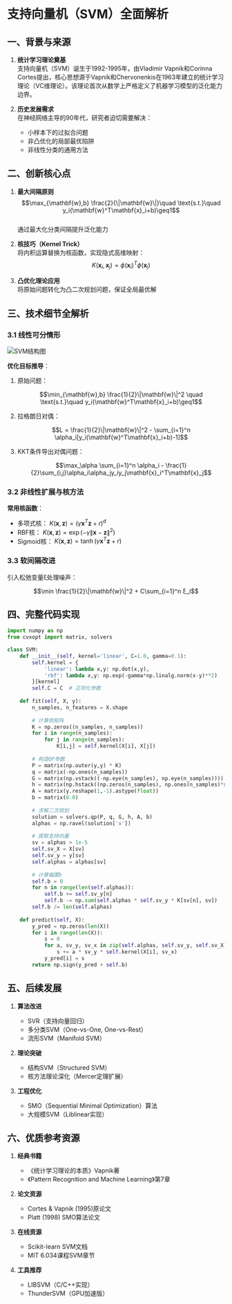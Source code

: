 # 支持向量机（SVM）全面解析

## 一、背景与来源
1. **统计学习理论奠基**  
   支持向量机（SVM）诞生于1992-1995年，由Vladimir Vapnik和Corinna Cortes提出，核心思想源于Vapnik和Chervonenkis在1963年建立的统计学习理论（VC维理论）。该理论首次从数学上严格定义了机器学习模型的泛化能力边界。

2. **历史发展需求**  
   在神经网络主导的90年代，研究者迫切需要解决：
   - 小样本下的过拟合问题
   - 非凸优化的局部最优陷阱
   - 非线性分类的通用方法

## 二、创新核心点
1. **最大间隔原则**  
   $$\max_{\mathbf{w},b} \frac{2}{\|\mathbf{w}\|}\quad \text{s.t.}\quad y_i(\mathbf{w}^T\mathbf{x}_i+b)\geq1$$  
   通过最大化分类间隔提升泛化能力

2. **核技巧（Kernel Trick）**  
   将内积运算替换为核函数，实现隐式高维映射：
   $$K(\mathbf{x}_i,\mathbf{x}_j)=\phi(\mathbf{x}_i)^T\phi(\mathbf{x}_j)$$

3. **凸优化理论应用**  
   将原始问题转化为凸二次规划问题，保证全局最优解

## 三、技术细节全解析
### 3.1 线性可分情形
![SVM结构图](https://miro.medium.com/v2/resize:fit:720/format:webp/1*Zpk5j0QfN-lNEvsIpyKvZw.png)

**优化目标推导**：
1. 原始问题：
   ```math
   \min_{\mathbf{w},b} \frac{1}{2}\|\mathbf{w}\|^2 \quad \text{s.t.}\quad y_i(\mathbf{w}^T\mathbf{x}_i+b)\geq1
   ```
   
   
   
2. 拉格朗日对偶：
   ```math
   L = \frac{1}{2}\|\mathbf{w}\|^2 - \sum_{i=1}^n \alpha_i[y_i(\mathbf{w}^T\mathbf{x}_i+b)-1]
   ```
   
   
   
3. KKT条件导出对偶问题：
   ```math
   \max_\alpha \sum_{i=1}^n \alpha_i - \frac{1}{2}\sum_{i,j}\alpha_i\alpha_jy_iy_j\mathbf{x}_i^T\mathbf{x}_j
   ```
   
   

### 3.2 非线性扩展与核方法
**常用核函数**：
- 多项式核： $K(\mathbf{x},\mathbf{z})=(γ\mathbf{x}^T\mathbf{z}+r)^d$
- RBF核： $K(\mathbf{x},\mathbf{z})=\exp(-γ\|\mathbf{x}-\mathbf{z}\|^2)$
- Sigmoid核： $K(\mathbf{x},\mathbf{z})=\tanh(γ\mathbf{x}^T\mathbf{z}+r)$

### 3.3 软间隔改进
引入松弛变量ξ处理噪声：
```math
\min \frac{1}{2}\|\mathbf{w}\|^2 + C\sum_{i=1}^n ξ_i
```



## 四、完整代码实现
```python
import numpy as np
from cvxopt import matrix, solvers

class SVM:
    def __init__(self, kernel='linear', C=1.0, gamma=0.1):
        self.kernel = {
            'linear': lambda x,y: np.dot(x,y),
            'rbf': lambda x,y: np.exp(-gamma*np.linalg.norm(x-y)**2)
        }[kernel]
        self.C = C  # 正则化参数
    
    def fit(self, X, y):
        n_samples, n_features = X.shape
        
        # 计算核矩阵
        K = np.zeros((n_samples, n_samples))
        for i in range(n_samples):
            for j in range(n_samples):
                K[i,j] = self.kernel(X[i], X[j])
        
        # 构造QP参数
        P = matrix(np.outer(y,y) * K)
        q = matrix(-np.ones(n_samples))
        G = matrix(np.vstack((-np.eye(n_samples), np.eye(n_samples))))
        h = matrix(np.hstack((np.zeros(n_samples), np.ones(n_samples)*self.C)))
        A = matrix(y.reshape(1,-1).astype(float))
        b = matrix(0.0)
        
        # 求解二次规划
        solution = solvers.qp(P, q, G, h, A, b)
        alphas = np.ravel(solution['x'])
        
        # 提取支持向量
        sv = alphas > 1e-5
        self.sv_X = X[sv]
        self.sv_y = y[sv]
        self.alphas = alphas[sv]
        
        # 计算偏置b
        self.b = 0
        for n in range(len(self.alphas)):
            self.b += self.sv_y[n]
            self.b -= np.sum(self.alphas * self.sv_y * K[sv[n], sv])
        self.b /= len(self.alphas)
    
    def predict(self, X):
        y_pred = np.zeros(len(X))
        for i in range(len(X)):
            s = 0
            for a, sv_y, sv_x in zip(self.alphas, self.sv_y, self.sv_X):
                s += a * sv_y * self.kernel(X[i], sv_x)
            y_pred[i] = s
        return np.sign(y_pred + self.b)
```

## 五、后续发展
1. **算法改进**  
   - SVR（支持向量回归）
   - 多分类SVM（One-vs-One, One-vs-Rest）
   - 流形SVM（Manifold SVM）

2. **理论突破**  
   - 结构SVM（Structured SVM）
   - 核方法理论深化（Mercer定理扩展）

3. **工程优化**  
   - SMO（Sequential Minimal Optimization）算法
   - 大规模SVM（Liblinear实现）

## 六、优质参考资源
1. **经典书籍**  
   - 《统计学习理论的本质》Vapnik著
   - 《Pattern Recognition and Machine Learning》第7章

2. **论文资源**  
   - Cortes & Vapnik (1995)原论文
   - Platt (1998) SMO算法论文

3. **在线资源**  
   - Scikit-learn SVM文档
   - MIT 6.034课程SVM章节

4. **工具推荐**  
   - LIBSVM（C/C++实现）
   - ThunderSVM（GPU加速版）

